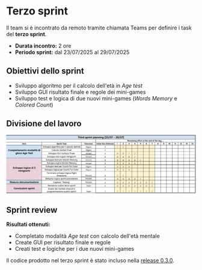# Terzo sprint

Il team si è incontrato da remoto tramite chiamata Teams per definire i task del **terzo sprint**.

- **Durata incontro:** 2 ore
- **Periodo sprint:** dal 23/07/2025 al 29/07/2025

## Obiettivi dello sprint

- Sviluppo algoritmo per il calcolo dell'età in *Age test*
- Sviluppo GUI risultato finale e regole dei mini-games
- Sviluppo test e logica di due nuovi mini-games (*Words Memory* e *Colored Count*)

## Divisione del lavoro

![TerzoSprint](../img/thirdSprint.jpg)

## Sprint review

**Risultati ottenuti:**

- Completato modalità *Age test* con calcolo dell'età mentale
- Create GUI per risultato finale e regole
- Creati test e logiche per i due nuovi mini-games

Il codice prodotto nel terzo sprint è stato incluso
nella [release 0.3.0](https://github.com/LorenzoRigoni/PPS-25-BTS/releases/tag/v0.3.0).